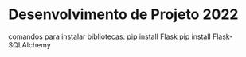 # Desenvolvimento de Projeto 2022

comandos para instalar bibliotecas:
pip install Flask
pip install Flask-SQLAlchemy
